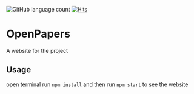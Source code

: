 ![GitHub language count](https://img.shields.io/github/languages/count/atalaydenknalbant/openpapers) [![Hits](https://hits.seeyoufarm.com/api/count/incr/badge.svg?url=https%3A%2F%2Fgithub.com%2Fatalaydenknalbant%2Fopenpapers&count_bg=%2379C83D&title_bg=%23555555&icon=&icon_color=%23E7E7E7&title=hits&edge_flat=false)](https://hits.seeyoufarm.com)

# OpenPapers
A website for the project

## Usage
open terminal run `npm install` and then run `npm start` to see the website 
